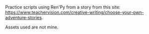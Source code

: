 Practice scripts using Ren'Py from a story from this site: https://www.teachervision.com/creative-writing/choose-your-own-adventure-stories.

Assets used are not mine.  